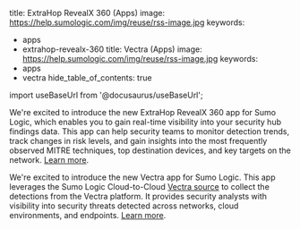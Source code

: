
title: ExtraHop RevealX 360 (Apps)
image: https://help.sumologic.com/img/reuse/rss-image.jpg
keywords:
  - apps
  - extrahop-revealx-360
title: Vectra (Apps)
image: https://help.sumologic.com/img/reuse/rss-image.jpg
keywords:
  - apps
  - vectra
hide_table_of_contents: true    


import useBaseUrl from '@docusaurus/useBaseUrl';

We're excited to introduce the new ExtraHop RevealX 360 app for Sumo Logic, which enables you to gain real-time visibility into your security hub findings data. This app can help security teams to monitor detection trends, track changes in risk levels, and gain insights into the most frequently observed MITRE techniques, top destination devices, and key targets on the network. [Learn more](/docs/integrations/webhooks/extrahop-revealx-360).

We're excited to introduce the new Vectra app for Sumo Logic. This app leverages the Sumo Logic Cloud-to-Cloud [Vectra source](/docs/send-data/hosted-collectors/cloud-to-cloud-integration-framework/vectra-source/) to collect the detections from the Vectra platform. It provides security analysts with visibility into security threats detected across networks, cloud environments, and endpoints. [Learn more](/docs/integrations/saas-cloud/vectra/).
